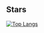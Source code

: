## Stars

[![Top Langs](https://github-readme-stats.vercel.app/api/top-langs/?username=asi-im-bir&layout=compact&theme=vision-friendly-light)](https://github.com/asi-im-bir)
